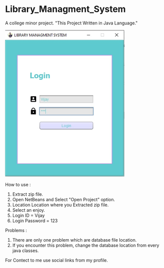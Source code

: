 # Library_Managment_System
A college minor project. "This Project Written in Java Language."


<img src="Login.jpg"/>


How to use : 
1. Extract zip file.
2. Open NetBeans and Select "Open Project" option.
3. Location Location where you Extracted zip file.
4. Select an enjoy.
5. Login ID = Vijay
6. Login Password = 123

Problems :
1. There are only one problem which are database file location.
2. If you encounter this problem, change the database location from every java classes.

For Contect to me use social links from my profile.
